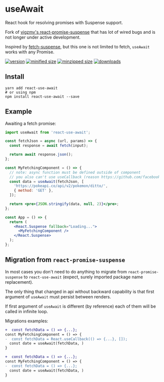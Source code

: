 
# useAwait

React hook for resolving promises with Suspense support.

Fork of [vigzmv's react-promise-suspense](https://github.com/vigzmv/react-promise-suspense) that has lot of wired bugs and is not longer under active development.

Inspired by [fetch-suspense](https://github.com/CharlesStover/fetch-suspense), but this one is not limited to fetch, `useAwait` works with any Promise.

[![version](https://img.shields.io/npm/v/react-use-await.svg)](https://www.npmjs.com/package/react-use-await)
[![minified size](https://img.shields.io/bundlephobia/min/react-use-await.svg)](https://www.npmjs.com/package/react-use-await)
[![minzipped size](https://img.shields.io/bundlephobia/minzip/react-use-await.svg)](https://www.npmjs.com/package/react-use-await)
[![downloads](https://img.shields.io/npm/dt/react-use-await.svg)](https://www.npmjs.com/package/react-use-await)

## Install

```yarn
yarn add react-use-await
# or using npm
npm install react-use-await --save
```

## Example

Awaiting a fetch promise:

```jsx
import useAwait from 'react-use-await';

const fetchJson = async (url, params) => {
  const response = await fetch(input);

  return await response.json();
};

const MyFetchingComponent = () => {
  // note: async function must be defined outside of component
  // you also can't use useCallback (reason https://github.com/facebook/react/issues/14563#issuecomment-453184356)
  const data = useAwait(fetchJson, [
    'https://pokeapi.co/api/v2/pokemon/ditto/',
    { method: 'GET' },
  ]);

  return <pre>{JSON.stringify(data, null, 2)}</pre>;
};

const App = () => {
  return (
    <React.Suspense fallback="Loading...">
      <MyFetchingComponent />
    </React.Suspense>
  );
};
```


## Migration from `react-promise-suspense`

In most cases you don't need to do anything to migrate from `react-promise-suspense` to `react-use-await` (expect, surely imported package name replacement).

The only thing that changed in api without backward capability is that first argument of `useAwait` must persist between renders.

If first argument of `useAwait` is different (by reference) each of them will be called in infinite loop.

Migrations examples:

```diff
+  const fetchData = () => {...};
const MyFetchingComponent = () => {
-  const fetchData = React.useCallback(() => {...}, []);
  const date = useAwait(fetchData, )
}
```

```diff
+  const fetchData = () => {...};
const MyFetchingComponent = () => {
-  const fetchData = () => {...};
  const date = useAwait(fetchData, )
}
```
